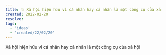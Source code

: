 ```yaml
---
title: 💥 Xã hội hiện hữu vì cá nhân hay cá nhân là một công cụ của xã hội
created: 2022-02-20
resolve: 
tags:
  - 'ideas'
  - 'created/22/02/20'
---
```


Xã hội hiện hữu vì cá nhân hay cá nhân là một công cụ của xã hội
